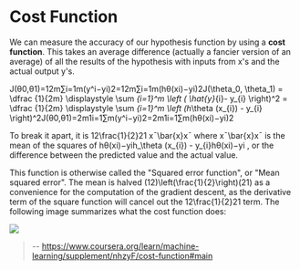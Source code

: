  # Cost Function
 
 We can measure the accuracy of our hypothesis function by using a **cost function**. This takes an average difference (actually a fancier version of an average) of all the results of the hypothesis with inputs from x's and the actual output y's.
 
 J(θ0,θ1)=12m∑i=1m(y^i−yi)2=12m∑i=1m(hθ(xi)−yi)2J(\theta_0, \theta_1) = \dfrac {1}{2m} \displaystyle \sum _{i=1}^m \left ( \hat{y}_{i}- y_{i} \right)^2 = \dfrac {1}{2m} \displaystyle \sum _{i=1}^m \left (h_\theta (x_{i}) - y_{i} \right)^2J(θ0​,θ1​)=2m1​i=1∑m​(y^​i​−yi​)2=2m1​i=1∑m​(hθ​(xi​)−yi​)2
 
 To break it apart, it is 12\frac{1}{2}21​ xˉ\bar{x}xˉ where xˉ\bar{x}xˉ is the mean of the squares of hθ(xi)−yih_\theta (x_{i}) - y_{i}hθ​(xi​)−yi​ , or the difference between the predicted value and the actual value.
 
 This function is otherwise called the "Squared error function", or "Mean squared error". The mean is halved (12)\left(\frac{1}{2}\right)(21​) as a convenience for the computation of the gradient descent, as the derivative term of the square function will cancel out the 12\frac{1}{2}21​ term. The following image summarizes what the cost function does:
 
 ![](https://d3c33hcgiwev3.cloudfront.net/imageAssetProxy.v1/R2YF5Lj3EeajLxLfjQiSjg_110c901f58043f995a35b31431935290_Screen-Shot-2016-12-02-at-5.23.31-PM.png?expiry=1591142400000&hmac=fLC7MPzZbQ9NLAM5QqzMFBQMWd8-VC3e2N7VBFP7yhw)

> -- https://www.coursera.org/learn/machine-learning/supplement/nhzyF/cost-function#main

